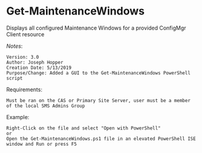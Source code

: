 # Get-MaintenanceWindows

Displays all configured Maintenance Windows for a provided ConfigMgr Client resource

*Notes*:

    Version: 3.0
    Author: Joseph Hopper
    Creation Date: 5/13/2019
    Purpose/Change: Added a GUI to the Get-MaintenanceWindows PowerShell script

Requirements:

    Must be ran on the CAS or Primary Site Server, user must be a member of the local SMS Admins Group

Example:

    Right-Click on the file and select "Open with PowerShell"
    or
    Open the Get-MaintenanceWindows.ps1 file in an elevated PowerShell ISE window and Run or press F5
